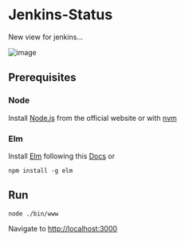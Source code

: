 # Jenkins-Status
New view for jenkins...

![image](https://cloud.githubusercontent.com/assets/12777196/21966459/29a58138-db7c-11e6-88ad-00205d276e99.png)

## Prerequisites

### Node

Install [Node.js](https://nodejs.org/en/) from the official website or with [nvm](https://github.com/creationix/nvm)

### Elm

Install [Elm](http://elm-lang.org/) following this [Docs](https://guide.elm-lang.org/install.html) or

    npm install -g elm
    
## Run

    node ./bin/www
    
Navigate to <http://localhost:3000>
